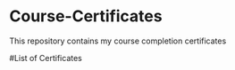 # Course-Certificates
This repository contains my course completion certificates 

#List of Certificates
